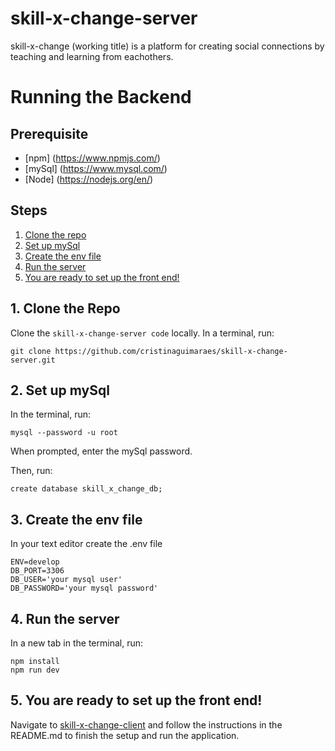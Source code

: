 # skill-x-change-server
skill-x-change (working title) is a platform for creating social connections by teaching and learning from eachothers.

# Running the Backend

## Prerequisite
- [npm] (https://www.npmjs.com/)  
- [mySql] (https://www.mysql.com/)
- [Node] (https://nodejs.org/en/)

## Steps
  1. [Clone the repo](#1-clone-the-repo)
  2. [Set up mySql](#2-set-up-mysql)
  3. [Create the env file](#3-create-the-env-file)
  4. [Run the server](#4-run-the-server)
  5. [You are ready to set up the front end!](#5-you-are-ready-to-set-up-the-front-end)
  
## 1. Clone the Repo

Clone the `skill-x-change-server code` locally. In a terminal, run:

  `git clone https://github.com/cristinaguimaraes/skill-x-change-server.git`
  
## 2. Set up mySql

In the terminal, run:

```
mysql --password -u root
```

When prompted, enter the mySql password.

Then, run:

```
create database skill_x_change_db;

```
## 3. Create the env file

In your text editor create the .env file
  
 ```
ENV=develop
DB_PORT=3306
DB_USER='your mysql user'
DB_PASSWORD='your mysql password'
``` 
## 4. Run the server

In a new tab in the terminal, run:
```
npm install
npm run dev
```

## 5. You are ready to set up the front end!

Navigate to [skill-x-change-client](https://github.com/CKGHarju/skill-x-change-client) and follow the instructions in the README.md to finish the setup and run the application.
